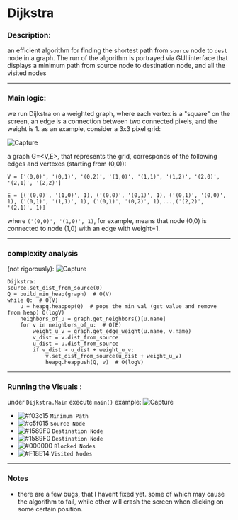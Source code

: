 # Dijkstra

### Description:

an efficient algorithm for finding the shortest path from `source` node to `dest` node in a graph.
The run of the algorithm is portrayed via GUI interface that displays a minimum path from source node to destination node, and all the visited nodes

-------------------------------------------------------------------------------

### Main logic:
we run Dijkstra on a weighted graph, where each vertex is a "square" on the screen, an edge is a connection between two connected pixels, and the weight is 1.
as an example, consider a 3x3 pixel grid:

![Capture](https://user-images.githubusercontent.com/45313790/95910432-bd81cf80-0da8-11eb-9c98-c9be880a2b4e.JPG)

a graph G=<V,E>, that represents the grid, corresponds of the following edges and vertexes (starting from (0,0)):

`V = ['(0,0)', '(0,1)', '(0,2)', '(1,0)', '(1,1)', '(1,2)', '(2,0)', '(2,1)', '(2,2)']`

`E = [('(0,0)', '(1,0)', 1), ('(0,0)', '(0,1)', 1), ('(0,1)', '(0,0)', 1), ('(0,1)', '(1,1)', 1), ('(0,1)', '(0,2)', 1),...,('(2,2)', '(2,1)', 1)]`

where `('(0,0)', '(1,0)', 1)`, for example, means that node (0,0) is connected to node (1,0) with an edge with weight=1.
    
  
-------------------------------------------------------------------------------
  
### complexity analysis
  (not rigorously):
  ![Capture](https://user-images.githubusercontent.com/45313790/95630833-36bcb200-0a8b-11eb-8417-f91872504541.JPG)

    
    
    Dijkstra:
    source.set_dist_from_source(0)
    Q = build_min_heap(graph)  # O(V)
    while Q:  # O(V)
        u = heapq.heappop(Q)  # pops the min val (get value and remove from heap) O(logV)
        neighbors_of_u = graph.get_neighbors()[u.name]
        for v in neighbors_of_u:  # O(E)
            weight_u_v = graph.get_edge_weight(u.name, v.name)
            v_dist = v.dist_from_source
            u_dist = u.dist_from_source
            if v_dist > u_dist + weight_u_v:
                v.set_dist_from_source(u_dist + weight_u_v)
                heapq.heappush(Q, v)  # O(logV)
 -------------------------------------------------------------------------------

### Running the Visuals :
under `Dijkstra.Main` execute `main()`
    example:
    ![Capture](https://user-images.githubusercontent.com/45313790/95909766-b6a68d00-0da7-11eb-8727-a042ad20cb2e.JPG)

- ![#f03c15](https://via.placeholder.com/15/f03c15/000000?text=+) `Minimum Path`
- ![#c5f015](https://via.placeholder.com/15/c5f015/000000?text=+) `Source Node`
- ![#1589F0](https://via.placeholder.com/15/1589F0/000000?text=+) `Destination Node`
- ![#1589F0](https://via.placeholder.com/15/1589F0/000000?text=+) `Destination Node`
- ![#000000](https://via.placeholder.com/15/1589F0/000000?text=+) `Blocked Nodes`
- ![#F18E14](https://via.placeholder.com/15/1589F0/000000?text=+) `Visited Nodes`
    
 -------------------------------------------------------------------------------

### Notes
- there are a few bugs, that I havent fixed yet. some of which may cause the algorithm to fail, while other will crash the screen when clicking on some certain position.



